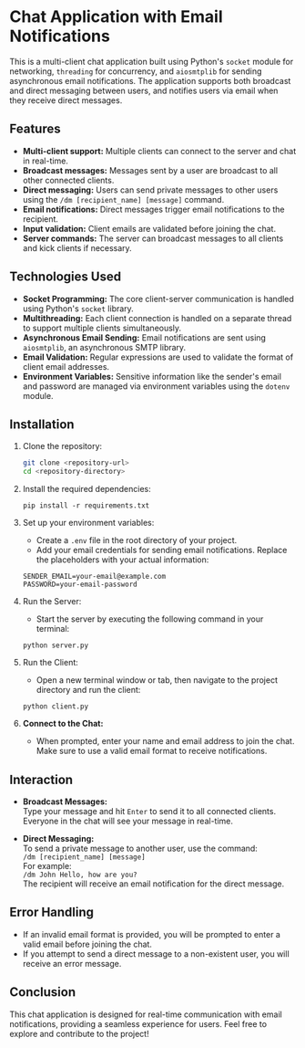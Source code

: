 # Chat Application with Email Notifications

This is a multi-client chat application built using Python's `socket` module for networking, `threading` for concurrency, and `aiosmtplib` for sending asynchronous email notifications. The application supports both broadcast and direct messaging between users, and notifies users via email when they receive direct messages.

## Features

- **Multi-client support:** Multiple clients can connect to the server and chat in real-time.
- **Broadcast messages:** Messages sent by a user are broadcast to all other connected clients.
- **Direct messaging:** Users can send private messages to other users using the `/dm [recipient_name] [message]` command.
- **Email notifications:** Direct messages trigger email notifications to the recipient.
- **Input validation:** Client emails are validated before joining the chat.
- **Server commands:** The server can broadcast messages to all clients and kick clients if necessary.

## Technologies Used

- **Socket Programming:** The core client-server communication is handled using Python's `socket` library.
- **Multithreading:** Each client connection is handled on a separate thread to support multiple clients simultaneously.
- **Asynchronous Email Sending:** Email notifications are sent using `aiosmtplib`, an asynchronous SMTP library.
- **Email Validation:** Regular expressions are used to validate the format of client email addresses.
- **Environment Variables:** Sensitive information like the sender's email and password are managed via environment variables using the `dotenv` module.

## Installation

1. Clone the repository:
   ```bash
   git clone <repository-url>
   cd <repository-directory>
    ```

2. Install the required dependencies:
    ```
    pip install -r requirements.txt
    ```

3. Set up your environment variables:
   - Create a `.env` file in the root directory of your project.
   - Add your email credentials for sending email notifications. Replace the placeholders with your actual information:
   ```plaintext
   SENDER_EMAIL=your-email@example.com
   PASSWORD=your-email-password
   ```

4. Run the Server:
   - Start the server by executing the following command in your terminal:
   ``` 
   python server.py
   ```

5. Run the Client:
   - Open a new terminal window or tab, then navigate to the project directory and run the client:
   ```
   python client.py
   ```

6. **Connect to the Chat:**
   - When prompted, enter your name and email address to join the chat. Make sure to use a valid email format to receive notifications.

## Interaction

- **Broadcast Messages:**  
  Type your message and hit `Enter` to send it to all connected clients. Everyone in the chat will see your message in real-time.

- **Direct Messaging:**  
  To send a private message to another user, use the command:  
  `/dm [recipient_name] [message]`  
  For example:  
  `/dm John Hello, how are you?`  
  The recipient will receive an email notification for the direct message.

## Error Handling

- If an invalid email format is provided, you will be prompted to enter a valid email before joining the chat.
- If you attempt to send a direct message to a non-existent user, you will receive an error message.

## Conclusion

This chat application is designed for real-time communication with email notifications, providing a seamless experience for users. Feel free to explore and contribute to the project!
